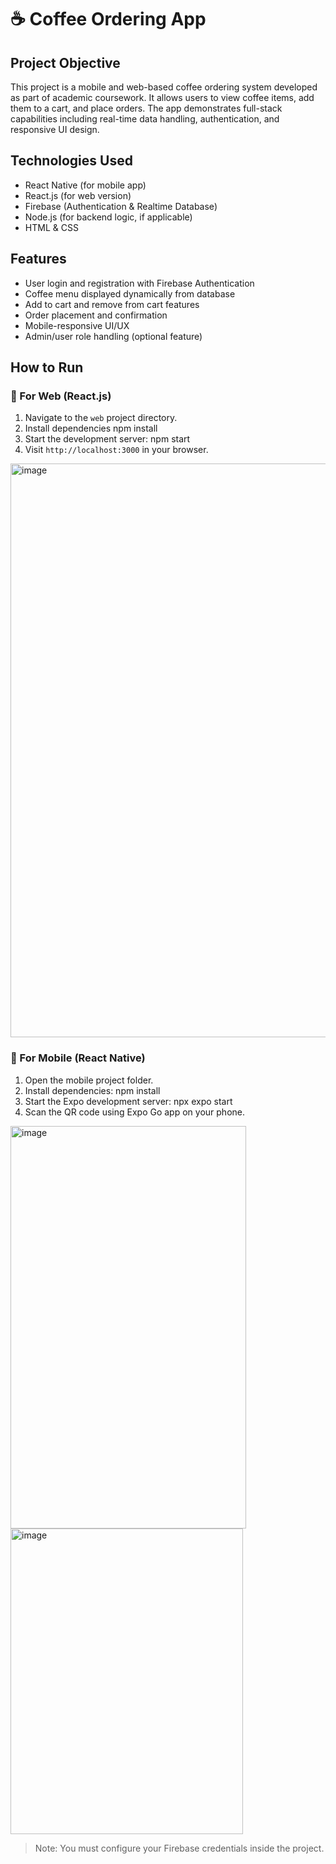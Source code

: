 # ☕ Coffee Ordering App

## Project Objective
This project is a mobile and web-based coffee ordering system developed as part of academic coursework. It allows users to view coffee items, add them to a cart, and place orders. The app demonstrates full-stack capabilities including real-time data handling, authentication, and responsive UI design.

## Technologies Used
- React Native (for mobile app)
- React.js (for web version)
- Firebase (Authentication & Realtime Database)
- Node.js (for backend logic, if applicable)
- HTML & CSS

## Features
- User login and registration with Firebase Authentication
- Coffee menu displayed dynamically from database
- Add to cart and remove from cart features
- Order placement and confirmation
- Mobile-responsive UI/UX
- Admin/user role handling (optional feature)

##  How to Run

### 🔹 For Web (React.js)
1. Navigate to the `web` project directory.
2. Install dependencies npm install
3. Start the development server: npm start
4. Visit `http://localhost:3000` in your browser.
<img width="1798" height="918" alt="image" src="https://github.com/user-attachments/assets/e585d44d-fcb0-44a9-ad98-30d82f9e81e4" />


### 🔹 For Mobile (React Native)
1. Open the mobile project folder.
2. Install dependencies: npm install
3. Start the Expo development server: npx expo start
4. Scan the QR code using Expo Go app on your phone.
<img width="377" height="644" alt="image" src="https://github.com/user-attachments/assets/cfaaffcf-2455-4721-b03b-2740ae3e8992" />
<img width="372" height="489" alt="image" src="https://github.com/user-attachments/assets/c7525284-4ff6-48d9-8763-7badd2da9e32" />

> Note: You must configure your Firebase credentials inside the project.



